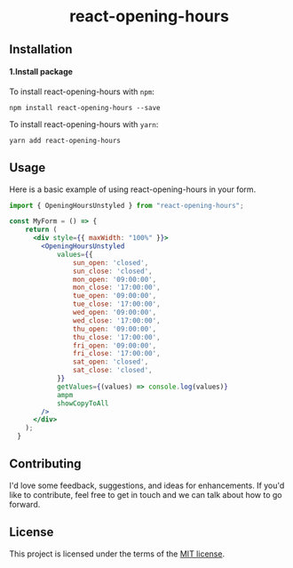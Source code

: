<h1 align="center">react-opening-hours</h1>

## Installation

#### 1.Install package

To install react-opening-hours with `npm`:

    npm install react-opening-hours --save

To install react-opening-hours with `yarn`:

    yarn add react-opening-hours

## Usage

Here is a basic example of using react-opening-hours in your form.

```jsx
import { OpeningHoursUnstyled } from "react-opening-hours";

const MyForm = () => {
    return (
      <div style={{ maxWidth: "100%" }}>
        <OpeningHoursUnstyled
            values={{
                sun_open: 'closed',
                sun_close: 'closed',
                mon_open: '09:00:00',
                mon_close: '17:00:00',
                tue_open: '09:00:00',
                tue_close: '17:00:00',
                wed_open: '09:00:00',
                wed_close: '17:00:00',
                thu_open: '09:00:00',
                thu_close: '17:00:00',
                fri_open: '09:00:00',
                fri_close: '17:00:00',
                sat_open: 'closed',
                sat_close: 'closed',
            }}
            getValues={(values) => console.log(values)}
            ampm
            showCopyToAll
        />
      </div>
    );
  }
```

## Contributing

I'd love some feedback, suggestions, and ideas for enhancements. If you'd like to contribute, feel free to get in touch and we can talk about how to go forward.


## License

This project is licensed under the terms of the [MIT license](/LICENSE).